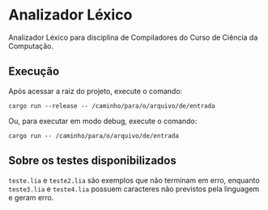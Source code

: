 # Analizador Léxico

Analizador Léxico para disciplina de Compiladores do Curso de Ciência da Computação.

## Execução

Após acessar a raiz do projeto, execute o comando:

```
cargo run --release -- /caminho/para/o/arquivo/de/entrada
```

Ou, para executar em modo debug, execute o comando:

```
cargo run -- /caminho/para/o/arquivo/de/entrada
```

## Sobre os testes disponibilizados

```teste.lia``` e ```teste2.lia``` são exemplos que não terminam em erro, enquanto ```teste3.lia``` e ```teste4.lia``` possuem caracteres não previstos pela linguagem e geram erro.
